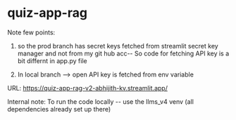 # quiz-app-rag

Note few points:
1. so the prod branch  has secret keys fetched from streamlit secret key manager and not from my git hub acc-- So code for fetching API key is a bit differnt in app.py file

2. In local branch --> open API key is fetched from env variable

URL: https://quiz-app-rag-v2-abhijith-kv.streamlit.app/ 


Internal note:
To run the code locally -- use the llms_v4 venv (all dependencies already set up there) 
